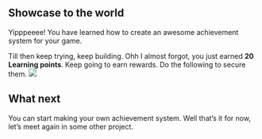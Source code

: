 ## Showcase to the world

Yipppeeee! You have learned how to create an awesome achievement system for your game. 

Till then keep trying, keep building.
Ohh I almost forgot, you just earned **20 Learning points**. Keep going to earn rewards. Do the following to secure them.
![](https://media.giphy.com/media/ieh6CxZVNAMEHGQSkr/giphy.gif)

## What next

You can start making your own achievement system. Well that’s it for now, let’s meet again in some other project.
